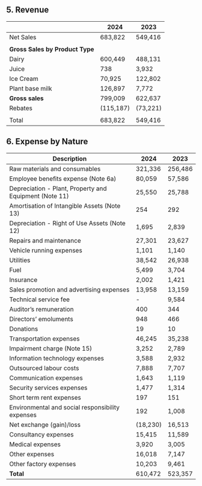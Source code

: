 ## 5. Revenue

|        | 2024   | 2023   |
|--------|--------|--------|
| Net Sales | 683,822 | 549,416 |
|        |        |        |
| **Gross Sales by Product Type** |        |        |
| Dairy  | 600,449 | 488,131 |
| Juice  | 738    | 3,932  |
| Ice Cream | 70,925  | 122,802 |
| Plant base milk | 126,897 | 7,772  |
| **Gross sales** | 799,009 | 622,637 |
| Rebates | (115,187) | (73,221) |
|        |        |        |
| Total  | 683,822 | 549,416 |

## 6. Expense by Nature

| Description                                      | 2024   | 2023   |
|--------------------------------------------------|--------|--------|
| Raw materials and consumables                     | 321,336 | 256,486 |
| Employee benefits expense (Note 6a)               | 80,059  | 57,586  |
| Depreciation - Plant, Property and Equipment (Note 11) | 25,550  | 25,788  |
| Amortisation of Intangible Assets (Note 13)        | 254    | 292    |
| Depreciation - Right of Use Assets (Note 12)       | 1,695   | 2,839   |
| Repairs and maintenance                           | 27,301  | 23,627  |
| Vehicle running expenses                          | 1,101   | 1,140   |
| Utilities                                         | 38,542  | 26,938  |
| Fuel                                              | 5,499   | 3,704   |
| Insurance                                         | 2,002   | 1,421   |
| Sales promotion and advertising expenses          | 13,958  | 13,159  |
| Technical service fee                             | -      | 9,584   |
| Auditor’s remuneration                            | 400    | 344    |
| Directors’ emoluments                             | 948    | 466    |
| Donations                                         | 19     | 10     |
| Transportation expenses                           | 46,245  | 35,238  |
| Impairment charge (Note 15)                       | 3,252   | 2,789   |
| Information technology expenses                   | 3,588   | 2,932   |
| Outsourced labour costs                           | 7,888   | 7,707   |
| Communication expenses                            | 1,643   | 1,119   |
| Security services expenses                        | 1,477   | 1,314   |
| Short term rent expenses                          | 197    | 151    |
| Environmental and social responsibility expenses  | 192    | 1,008   |
| Net exchange (gain)/loss                          | (18,230) | 16,513  |
| Consultancy expenses                              | 15,415  | 11,589  |
| Medical expenses                                  | 3,920   | 3,005   |
| Other expenses                                    | 16,018  | 7,147   |
| Other factory expenses                            | 10,203  | 9,461   |
| **Total**                                         | 610,472 | 523,357 |